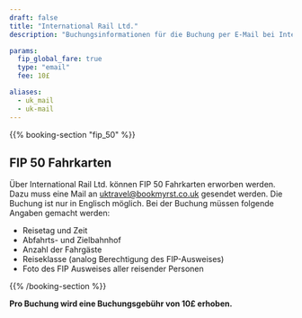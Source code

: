 ```yaml
---
draft: false
title: "International Rail Ltd."
description: "Buchungsinformationen für die Buchung per E-Mail bei International Rail Ltd."

params:
  fip_global_fare: true
  type: "email"
  fee: 10£

aliases:
  - uk_mail
  - uk-mail
---
```


{{% booking-section "fip_50" %}}

## FIP 50 Fahrkarten

Über International Rail Ltd. können FIP 50 Fahrkarten erworben werden. Dazu muss eine Mail an [uktravel@bookmyrst.co.uk](mailto:uktravel@bookmyrst.co.uk) gesendet werden. Die Buchung ist nur in Englisch möglich. Bei der Buchung müssen folgende Angaben gemacht werden:

- Reisetag und Zeit
- Abfahrts- und Zielbahnhof
- Anzahl der Fahrgäste
- Reiseklasse (analog Berechtigung des FIP-Ausweises)
- Foto des FIP Ausweises aller reisender Personen

{{% /booking-section %}}

**Pro Buchung wird eine Buchungsgebühr von 10£ erhoben.**



